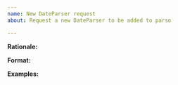 ```yaml
---
name: New DateParser request
about: Request a new DateParser to be added to parso

---
```


**Rationale:**
<!-- Please describe in a few sentences why would adding this parser benefit the community. -->

**Format:**
<!-- Please describe the format of the date format. -->

**Examples:**
<!-- Please provide a few examples. -->
